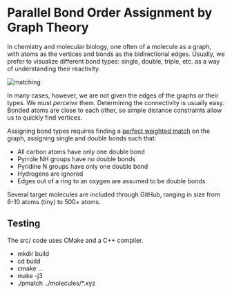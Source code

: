 # Parallel Bond Order Assignment by Graph Theory

In chemistry and molecular biology, one often of a molecule as a graph, with atoms as the vertices and bonds as the bidirectional edges. Usually, we prefer to visualize different bond types: single, double, triple, etc. as a way of understanding their reactivity.

![matching](/images/matching.png)

In many cases, however, we are not given the edges of the graphs or their types. We must *perceive* them. Determining the connectivity is usually easy. Bonded atoms are close to each other, so simple distance constraints allow us to quickly find vertices.

Assigning bond types requires finding a [perfect weighted match](https://en.wikipedia.org/wiki/Matching_%28graph_theory%29) on the graph, assigning single and double bonds such that:

* All carbon atoms have only one double bond
* Pyrrole NH groups have no double bonds
* Pyridine N groups have only one double bond
* Hydrogens are ignored
* Edges out of a ring to an oxygen are assumed to be double bonds

Several target molecules are included through GitHub, ranging in size from 6-10 atoms (tiny) to 500+ atoms.

## Testing

The src/ code uses CMake and a C++ compiler.
- mkdir build
- cd build
- cmake ..
- make -j3
- ./pmatch ../molecules/*.xyz
